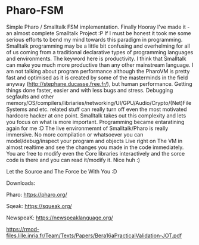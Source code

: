 # Pharo-FSM
Simple Pharo / Smalltalk FSM implementation.
Finally Hooray I've made it - an almost complete Smalltalk Project :P If I must be honest it took me some serious efforts to bend my mind towards this paradigm in programming. Smalltalk programming may be a little bit confusing and overhelming for all of us coming from a traditional declarative types of programming languages and environments. The keyword here is productivity. I think that Smalltalk can make you much more productive than any other mainstream language. I am not talking about program performance although the PharoVM is pretty fast and optimised as it is created by some of the masterminds in the field anyway (http://stephane.ducasse.free.fr/), but human performance. Getting things done faster, easier and with less bugs and stress. Debugging segfaults and other memory/OS/compilers/libriaries/networking/UI/GPU/Audio/Crypto/(Net)FileSystems and etc. related stuff can really turn off even the most motivated hardcore hacker at one point. Smalltalk takes out this complexity and lets you focus on what is more important. Programming became entaratining again for me :D The live environmemnt of Smalltalk/Pharo is really immersive. No more compilation or whatsoever you can model/debug/inspect your program and objects Live right on The VM in almost realtime and see the changes you made in the code immediately. You are free to modify even the Core libraries interactively and the sorce code is there and you can read it/modify it. Nice huh :)

Let the Source and The Force be With You :D

Downloads:
  
  Pharo: https://pharo.org/
  
  Sqeak: https://squeak.org/
  
  NewspeaK: https://newspeaklanguage.org/
  
  https://rmod-files.lille.inria.fr/Team/Texts/Papers/Bera16aPracticalValidation-JOT.pdf
